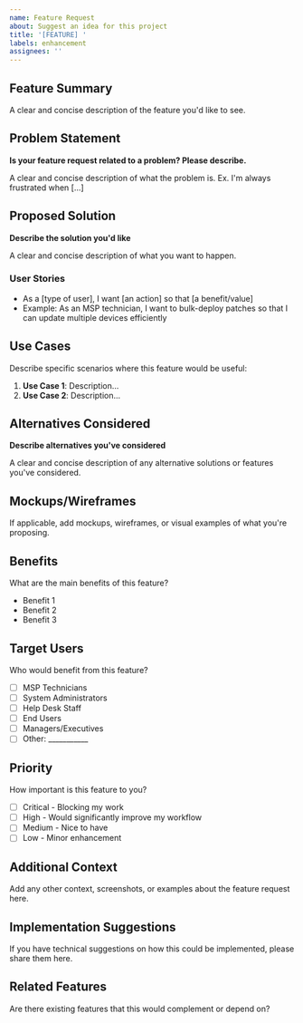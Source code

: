 ```yaml
---
name: Feature Request
about: Suggest an idea for this project
title: '[FEATURE] '
labels: enhancement
assignees: ''
---
```


## Feature Summary

A clear and concise description of the feature you'd like to see.

## Problem Statement

**Is your feature request related to a problem? Please describe.**

A clear and concise description of what the problem is. Ex. I'm always frustrated when [...]

## Proposed Solution

**Describe the solution you'd like**

A clear and concise description of what you want to happen.

### User Stories

- As a [type of user], I want [an action] so that [a benefit/value]
- Example: As an MSP technician, I want to bulk-deploy patches so that I can update multiple devices efficiently

## Use Cases

Describe specific scenarios where this feature would be useful:

1. **Use Case 1**: Description...
2. **Use Case 2**: Description...

## Alternatives Considered

**Describe alternatives you've considered**

A clear and concise description of any alternative solutions or features you've considered.

## Mockups/Wireframes

If applicable, add mockups, wireframes, or visual examples of what you're proposing.

## Benefits

What are the main benefits of this feature?

- Benefit 1
- Benefit 2
- Benefit 3

## Target Users

Who would benefit from this feature?

- [ ] MSP Technicians
- [ ] System Administrators
- [ ] Help Desk Staff
- [ ] End Users
- [ ] Managers/Executives
- [ ] Other: ___________

## Priority

How important is this feature to you?

- [ ] Critical - Blocking my work
- [ ] High - Would significantly improve my workflow
- [ ] Medium - Nice to have
- [ ] Low - Minor enhancement

## Additional Context

Add any other context, screenshots, or examples about the feature request here.

## Implementation Suggestions

If you have technical suggestions on how this could be implemented, please share them here.

## Related Features

Are there existing features that this would complement or depend on?

